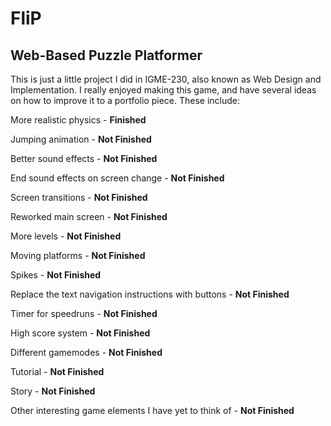 # FliP
Web-Based Puzzle Platformer
------------------------------------
This is just a little project I did in IGME-230, also known as Web Design and Implementation. I really enjoyed making this game, and have several ideas on how to improve it to a portfolio piece. These include:

More realistic physics - **Finished** 

Jumping animation - **Not Finished** 

Better sound effects - **Not Finished** 

End sound effects on screen change - **Not Finished** 

Screen transitions - **Not Finished** 

Reworked main screen - **Not Finished** 

More levels - **Not Finished** 

Moving platforms - **Not Finished** 

Spikes - **Not Finished** 

Replace the text navigation instructions with buttons - **Not Finished** 

Timer for speedruns - **Not Finished** 

High score system - **Not Finished** 

Different gamemodes - **Not Finished** 

Tutorial - **Not Finished** 

Story - **Not Finished** 

Other interesting game elements I have yet to think of - **Not Finished** 

